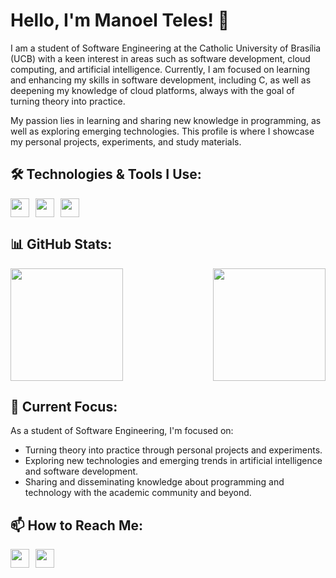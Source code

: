 # Hello, I'm Manoel Teles! 👋

I am a student of Software Engineering at the Catholic University of Brasília (UCB) with a keen interest in areas such as software development, cloud computing, and artificial intelligence. Currently, I am focused on learning and enhancing my skills in software development, including C, as well as deepening my knowledge of cloud platforms, always with the goal of turning theory into practice.

My passion lies in learning and sharing new knowledge in programming, as well as exploring emerging technologies. This profile is where I showcase my personal projects, experiments, and study materials.

## 🛠 Technologies & Tools I Use:

<div style="display: flex; gap: 10px;">
  <img src="https://img.shields.io/badge/C-00599C?style=for-the-badge&logo=c&logoColor=white" height="30"/> 
  <img src="https://img.shields.io/badge/HTML5-E34F26?style=for-the-badge&logo=html5&logoColor=white" height="30"/>
  <img src="https://img.shields.io/badge/CSS3-1572B6?style=for-the-badge&logo=css3&logoColor=white" height="30"/>
</div>

## 📊 GitHub Stats:

<div style="display: flex; justify-content: space-between;">
  <img src="https://github-readme-stats.vercel.app/api?username=manoeltelesps&show_icons=true&theme=dark" height="180">
  <img src="https://github-readme-stats.vercel.app/api/top-langs/?username=manoeltelesps&layout=compact&theme=dark" height="180">
</div>

## 🚀 Current Focus:

As a student of Software Engineering, I'm focused on:

- Turning theory into practice through personal projects and experiments.
- Exploring new technologies and emerging trends in artificial intelligence and software development.
- Sharing and disseminating knowledge about programming and technology with the academic community and beyond.

## 📫 How to Reach Me:

<div style="display: flex; gap: 10px;">
  <a href="https://www.linkedin.com/in/manoel-pedro-866113328/">
    <img src="https://img.shields.io/badge/LinkedIn-0077B5?style=for-the-badge&logo=linkedin&logoColor=white" height="30"/>
  </a>
  <a href="https://www.instagram.com/manoelpedrops_/">
    <img src="https://img.shields.io/badge/Instagram-E4405F?style=for-the-badge&logo=instagram&logoColor=white" height="30"/>
  </a>
</div>
